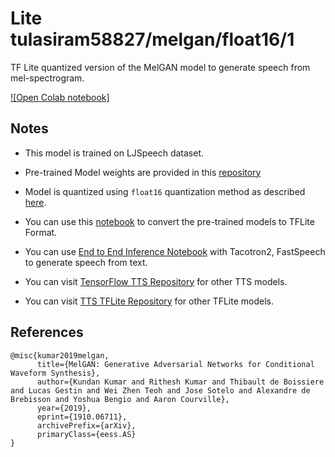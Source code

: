 # Lite tulasiram58827/melgan/float16/1
TF Lite quantized version of the MelGAN model to generate speech from mel-spectrogram.

<!-- parent-model: tulasiram58827/melgan/1 -->
<!-- asset-path: legacy -->

[![Open Colab notebook]](https://colab.research.google.com/github/tulasiram58827/TTS_TFLite/blob/main/MelGAN_TFLite.ipynb)

## Notes

- This model is trained on LJSpeech dataset.

- Pre-trained Model weights are provided in this [repository](https://github.com/TensorSpeech/TensorFlowTTS/)

- Model is quantized using `float16` quantization method as described [here](https://www.tensorflow.org/lite/performance/post_training_quant).

- You can use this [notebook](https://colab.research.google.com/github/tulasiram58827/TTS_TFLite/blob/main/MelGAN_TFLite.ipynb) to convert the pre-trained models to TFLite Format.

- You can use [End to End Inference Notebook](https://github.com/tulasiram58827/TTS_TFLite/blob/main/End_to_End_TTS.ipynb) with Tacotron2, FastSpeech to generate speech from text.

- You can visit [TensorFlow TTS Repository](https://github.com/TensorSpeech/TensorFlowTTS) for other TTS models.

- You can visit [TTS TFLite Repository](https://github.com/tulasiram58827/TTS_TFLite) for other TFLite models.


## References

```
@misc{kumar2019melgan,
      title={MelGAN: Generative Adversarial Networks for Conditional Waveform Synthesis},
      author={Kundan Kumar and Rithesh Kumar and Thibault de Boissiere and Lucas Gestin and Wei Zhen Teoh and Jose Sotelo and Alexandre de Brebisson and Yoshua Bengio and Aaron Courville},
      year={2019},
      eprint={1910.06711},
      archivePrefix={arXiv},
      primaryClass={eess.AS}
}
```


